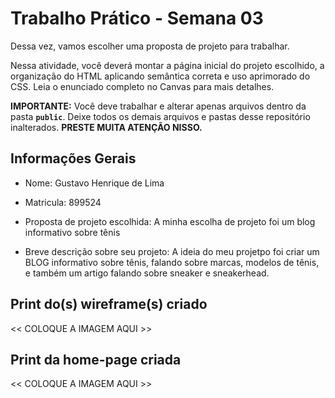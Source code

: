 # Trabalho Prático - Semana 03

Dessa vez, vamos escolher uma proposta de projeto para trabalhar.

Nessa atividade, você deverá montar a página inicial do projeto escolhido, a organização do HTML aplicando semântica correta e uso aprimorado do CSS. Leia o enunciado completo no Canvas para mais detalhes.

**IMPORTANTE:** Você deve trabalhar e alterar apenas arquivos dentro da pasta **`public`**. Deixe todos os demais arquivos e pastas desse repositório inalterados. **PRESTE MUITA ATENÇÃO NISSO.**

## Informações Gerais

- Nome: Gustavo Henrique de Lima

- Matricula: 899524

- Proposta de projeto escolhida: A minha escolha de projeto foi um blog informativo sobre tênis

- Breve descrição sobre seu projeto:
  A ideia do meu projetpo foi criar um BLOG informativo sobre tênis, falando sobre marcas, modelos de tênis, e também um artigo falando sobre sneaker e sneakerhead.

## Print do(s) wireframe(s) criado

<< COLOQUE A IMAGEM AQUI >>

## Print da home-page criada

<< COLOQUE A IMAGEM AQUI >>
